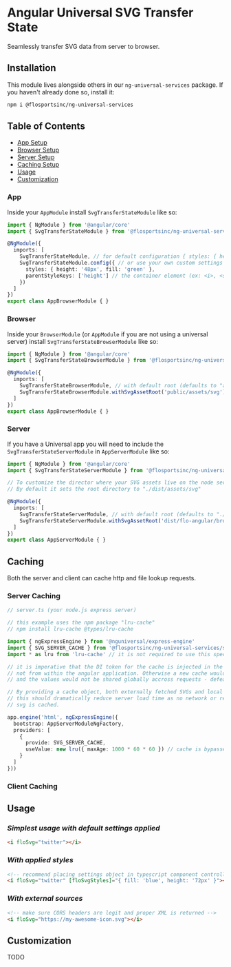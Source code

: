 # Angular Universal SVG Transfer State
Seamlessly transfer SVG data from server to browser.

## Installation
This module lives alongside others in our `ng-universal-services` package. If you haven't already done so, install it:
```sh
npm i @flosportsinc/ng-universal-services
```

## Table of Contents

- [App Setup](#app)
- [Browser Setup](#browser)
- [Server Setup](#server)
- [Caching Setup](#caching)
- [Usage](#usage)
- [Customization](#customization)

### App
Inside your `AppModule` install `SvgTransferStateModule` like so:

```ts
import { NgModule } from '@angular/core'
import { SvgTransferStateModule } from '@flosportsinc/ng-universal-services/svg-transfer-state'

@NgModule({
  imports: [
    SvgTransferStateModule, // for default configuration { styles: { height: '18px' }, parentStyleKeys: ['height', 'width'] }
    SvgTransferStateModule.config({ // or use your own custom settings
      styles: { height: '48px', fill: 'green' },
      parentStyleKeys: ['height'] // the container element (ex: <i>, <span>, etc) will also get these styles applied to it.
    })
  ]
})
export class AppBrowserModule { }
```

### Browser
Inside your `BrowserModule` (or `AppModule` if you are not using a universal server) install `SvgTransferStateBrowserModule` like so:

```ts
import { NgModule } from '@angular/core'
import { SvgTransferStateBrowserModule } from '@flosportsinc/ng-universal-services/svg-transfer-state/browser'

@NgModule({
  imports: [
    SvgTransferStateBrowserModule, // with default root (defaults to "assets/svg")
    SvgTransferStateBrowserModule.withSvgAssetRoot('public/assets/svg') // with custom root
  ]
})
export class AppBrowserModule { }
```

### Server
If you have a Universal app you will need to include the `SvgTransferStateServerModule` in `AppServerModule` like so:

```ts
import { NgModule } from '@angular/core'
import { SvgTransferStateServerModule } from '@flosportsinc/ng-universal-services/svg-transfer-state/server'

// To customize the director where your SVG assets live on the node server use .withSvgAssetRoot()
// By default it sets the root directory to "./dist/assets/svg"

@NgModule({
  imports: [
    SvgTransferStateServerModule, // with default root (defaults to "./dist/assets/svg")
    SvgTransferStateServerModule.withSvgAssetRoot('dist/flo-angular/browser/assets/svg') // with custom root
  ]
})
export class AppServerModule { }
```

## Caching
Both the server and client can cache http and file lookup requests.

### Server Caching
```ts
// server.ts (your node.js express server)

// this example uses the npm package "lru-cache"
// npm install lru-cache @types/lru-cache

import { ngExpressEngine } from '@nguniversal/express-engine'
import { SVG_SERVER_CACHE } from '@flosportsinc/ng-universal-services/svg-transfer-state'
import * as lru from 'lru-cache' // it is not required to use this specific package

// it is imperative that the DI token for the cache is injected in the node server itself
// not from within the angular application. Otherwise a new cache would be spawned each time
// and the values would not be shared globally accross requests - defeating the purpose

// By providing a cache object, both externally fetched SVGs and local file svgs will be cached
// this should dramatically reduce server load time as no network or readFile requests are made if the
// svg is cached.

app.engine('html', ngExpressEngine({
  bootstrap: AppServerModuleNgFactory,
  providers: [
    {
      provide: SVG_SERVER_CACHE,
      useValue: new lru({ maxAge: 1000 * 60 * 60 }) // cache is bypassed if the last cache write has expired.
    }
  ]
}))
```

### Client Caching

## Usage

### _Simplest usage with default settings applied_
```html
<i floSvg="twitter"></i>
```

### _With applied styles_
```html
<!-- recommend placing settings object in typescript component controller instead of inlining -->
<i floSvg="twitter" [floSvgStyles]="{ fill: 'blue', height: '72px' }"></i>
```

### _With external sources_
```html
<!-- make sure CORS headers are legit and proper XML is returned -->
<i floSvg="https://my-awesome-icon.svg"></i>
```

## Customization
TODO